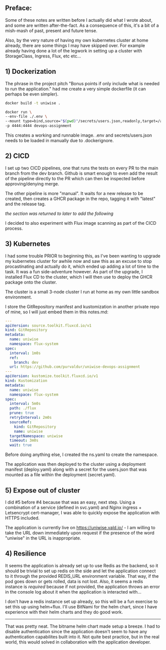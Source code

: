 ## Preface:
Some of these notes are written before I actually did what I wrote about, and some are written after-the-fact. As a consequence of this, it's a bit of a mish-mash of past, present and future tense.

Also, by the very nature of having my own kubernetes cluster at home already, there are some things I may have skipped over. For example already having done a lot of the legwork in setting up a cluster with StorageClass, Ingress, Flux, etc etc...

## 1) Dockerization

The phrase in the project pitch "Bonus points if only include what is needed to run the application." had me create a very simple dockerfile (it can perhaps be even simpler).

```bash
docker build -t uniwise .
```

```bash
docker run \
--env-file ./.env \
--mount type=bind,source="$(pwd)"/secrets/users.json,readonly,target=/app/secrets/users.json \
-p 4444:4444 devops-assignment
```

This creates a working and runnable image. .env and secrets/users.json needs to be loaded in manually due to .dockerignore.

## 2) CICD

I set up two CICD pipelines, one that runs the tests on every PR to the main branch from the dev branch. Github is smart enough to even add the result of the pipeline directly to the PR which can then be inspected before approving/denying merge.

The other pipeline is more "manual". It waits for a new release to be created, then creates a GHCR package in the repo, tagging it with "latest" and the release tag.

*the section was returned to later to add the following*

I decided to also experiment with Flux image scanning as part of the CICD process.

## 3) Kubernetes

I had some trouble PRIOR to beginning this, as I've been wanting to upgrade my kubernetes cluster for awhile now and saw this as an excuse to stop procastinating and actually do it, which ended up adding a lot of time to the task. It was a fun side-adventure however. As part of the upgrade, I installed Flux CD to the cluster, which I will then use to deploy the GHCR package onto the cluster.

The cluster is a small 3-node cluster I run at home as my own little sandbox environment.

I store the GitRepository manifest and kustomization in another private repo of mine, so I will just embed them in this notes.md:

```yaml
---
apiVersion: source.toolkit.fluxcd.io/v1
kind: GitRepository
metadata:
  name: uniwise
  namespace: flux-system
spec:
  interval: 1m0s
  ref:
    branch: dev
  url: https://github.com/purvaldur/uniwise-devops-assignment
---
apiVersion: kustomize.toolkit.fluxcd.io/v1
kind: Kustomization
metadata:
  name: uniwise
  namespace: flux-system
spec:
  interval: 5m0s
  path: ./flux
  prune: true
  retryInterval: 2m0s
  sourceRef:
    kind: GitRepository
    name: uniwise
  targetNamespace: uniwise
  timeout: 3m0s
  wait: true
```

Before doing anything else, I created the ns.yaml to create the namespace.

The application was then deployed to the cluster using a deployment manifest (deploy.yaml) along with a secret for the users.json that was mounted as a file within the deployment (secret.yaml).

## 5) Expose out of cluster

I did #5 before #4 because that was an easy, next step. Using a combination of a service (defined in svc.yaml) and Nginx ingress + Letsencrypt cert-manager, I was able to quickly expose the application with HTTPS included.

The application is currently live on https://uniwise.vald.io/ - I am willing to take the URL down immediately upon request if the presence of the word "uniwise" in the URL is inappropriate.

## 4) Resilience

It seems the application is already set up to use Redis as the backend, so it should be trivial to set up redis on the side and let the application connect to it through the provided REDIS_URL environment variable. That way, if the pod goes down or gets rolled, data is not lost. Also, it seems a redis instance is *required* because if not provided, the application throws an error in the console log about it when the application is interacted with...

I don't have a redis instance set up already, so this will be a fun exercise to set this up using helm+flux. I'll use BitNami for the helm chart, since I have experience with their helm charts and they do good work.

---

That was pretty neat. The bitname helm chart made setup a breeze. I had to disable authentication since the application doesn't seem to have any authentication capabilites built into it. Not quite best practice, but in the real world, this would solved in collaboration with the application developer.